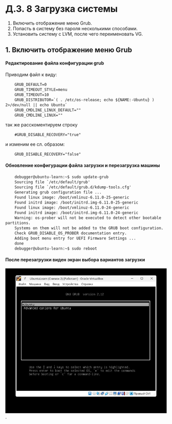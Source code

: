 # Д.З. 8 Загрузка системы
1. Включить отображение меню Grub.
2. Попасть в систему без пароля несколькими способами.
3. Установить систему с LVM, после чего переименовать VG.


## 1. Включить отображение меню Grub

#### Редактирование файла конфигурации grub
Приводим файл к виду:

        GRUB_DEFAULT=0
        GRUB_TIMEOUT_STYLE=menu
        GRUB_TIMEOUT=10
        GRUB_DISTRIBUTOR=`( . /etc/os-release; echo ${NAME:-Ubuntu} ) 2>/dev/null || echo Ubuntu`
        GRUB_CMDLINE_LINUX_DEFAULT=""
        GRUB_CMDLINE_LINUX=""

так же расскоментируем строку

        #GRUB_DISABLE_RECOVERY="true"
и изменим ее сл. образом:

        GRUB_DISABLE_RECOVERY="false"

#### Обновление конфигурации файла загрузки и перезагрузка машины

        debugger@ubuntu-learn:~$ sudo update-grub
        Sourcing file `/etc/default/grub'
        Sourcing file `/etc/default/grub.d/kdump-tools.cfg'
        Generating grub configuration file ...
        Found linux image: /boot/vmlinuz-6.11.0-25-generic
        Found initrd image: /boot/initrd.img-6.11.0-25-generic
        Found linux image: /boot/vmlinuz-6.11.0-24-generic
        Found initrd image: /boot/initrd.img-6.11.0-24-generic
        Warning: os-prober will not be executed to detect other bootable partitions.
        Systems on them will not be added to the GRUB boot configuration.
        Check GRUB_DISABLE_OS_PROBER documentation entry.
        Adding boot menu entry for UEFI Firmware Settings ...
        done
        debugger@ubuntu-learn:~$ sudo reboot

#### После перезагрузки виден экран выбора вариантов загрузки

![grub_boot](grub-menu.jpg).
